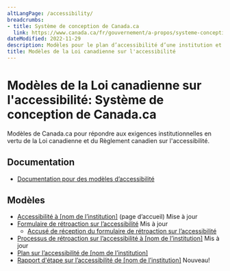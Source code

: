 ```yaml
---
altLangPage: /accessibility/
breadcrumbs:
- title: Système de conception de Canada.ca
  link: https://www.canada.ca/fr/gouvernement/a-propos/systeme-conception.html
dateModified: 2022-11-29
description: Modèles pour le plan d’accessibilité d’une institution et la section de rétroaction. 
title: Modèles de la Loi canadienne sur l'accessibilité
---
```

<h1 property="name" id="wb-cont" dir="ltr"><span class="stacked"><span>Modèles de la Loi canadienne sur l'accessibilité</span>: <span>Système de conception de Canada.ca</span></span></h1>
<p>Modèles de Canada.ca pour répondre aux exigences institutionnelles en vertu de la Loi canadienne et du Règlement canadien sur l'accessibilité.</p>

<h2>Documentation</h2>
<ul>
  <li class="mrgn-tp-lg"><a href="documentation.html">Documentation pour des modèles d’accessibilité</a></li>
 </ul>


<h2>Modèles</h2>
<ul>
  <li class="mrgn-tp-lg"><a href="accessibilite.html">Accessibilité à [nom de l’institution]</a> (page d’accueil) <span class="label label-info">Mise à jour</span></li>
  <li><a href="formulaire-retroaction.html">Formulaire de rétroaction sur l’accessibilité</a> <span class="label label-info">Mis à jour</span>
    <ul>
      <li><a href="retroaction-soumission.html">Accusé de réception du formulaire de rétroaction sur l’accessibilité</a></li>
    </ul></li>
  <li><a href="processus-retroaction.html">Processus de rétroaction sur l’accessibilité à [nom de l’institution]</a> <span class="label label-info">Mis à jour</span></li>
  <li><a href="plan.html">Plan sur l’accessibilité de [nom de l’institution]</a></li>
  <li><a href="rapport-etape.html">Rapport d'étape sur l’accessibilité de [nom de l’institution]</a> <span class="label label-info">Nouveau!</span></li>
</ul>
